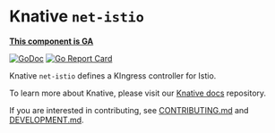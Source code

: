 # Knative `net-istio`

**[This component is GA](https://github.com/knative/community/tree/main/mechanics/MATURITY-LEVELS.md)**

[![GoDoc](https://godoc.org/knative.dev/net-istio?status.svg)](https://godoc.org/knative.dev/net-istio)
[![Go Report Card](https://goreportcard.com/badge/knative/net-istio)](https://goreportcard.com/report/knative/net-istio)

Knative `net-istio` defines a KIngress controller for Istio.

To learn more about Knative, please visit our
[Knative docs](https://github.com/knative/docs) repository.

If you are interested in contributing, see [CONTRIBUTING.md](./CONTRIBUTING.md)
and [DEVELOPMENT.md](./DEVELOPMENT.md).
